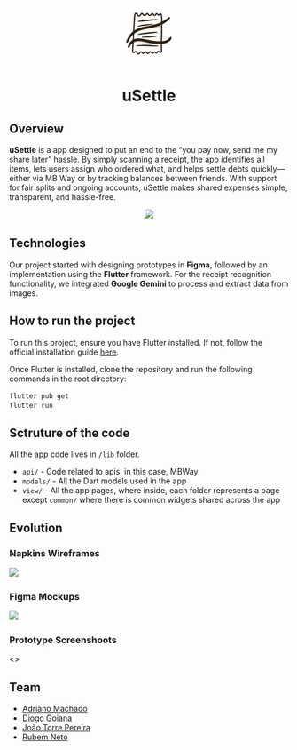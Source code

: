 <div align="center">
    <img src="assets/imgs/icon.png" height="100" />
    <h1>uSettle</h1>
</div>

## Overview

**uSettle** is a app designed to put an end to the “you pay now, send me my share later” hassle. By simply scanning a receipt, the app identifies all items, lets users assign who ordered what, and helps settle debts quickly—either via MB Way or by tracking balances between friends. With support for fair splits and ongoing accounts, uSettle makes shared expenses simple, transparent, and hassle-free.

<div align="center">
    <img src="assets/uSettle.gif" height="600" />
</div>

## Technologies

Our project started with designing prototypes in **Figma**, followed by an implementation using the **Flutter** framework. For the receipt recognition functionality, we integrated **Google Gemini** to process and extract data from images.

## How to run the project

To run this project, ensure you have Flutter installed. If not, follow the official installation guide [here](https://flutter.dev/docs/get-started/install).

Once Flutter is installed, clone the repository and run the following commands in the root directory:

```bash
flutter pub get
flutter run
```

## Sctruture of the code

All the app code lives in `/lib` folder.
- `api/` - Code related to apis, in this case, MBWay
- `models/` - All the Dart models used in the app
- `view/` - All the app pages, where inside, each folder represents a page except `common/` where there is common widgets shared across the app

## Evolution

###  Napkins Wireframes
<img width="400" src="[https://github.com/user-attachments/assets/179d5197-5e3a-49b7-bc21-7d60fb09b01d](https://github.com/user-attachments/assets/714fa921-0cee-4273-b423-a1b9be6ea1d0)" />

### Figma Mockups
<img width="400" src="https://github.com/user-attachments/assets/179d5197-5e3a-49b7-bc21-7d60fb09b01d" />

### Prototype Screenshoots
<>

## Team

- [Adriano Machado](https://github.com/Adriano-7) 
- [Diogo Goiana](https://github.com/DGoiana)
- [João Torre Pereira](https://github.com/thePeras) 
- [Rubem Neto](https://github.com/rubuy-74)
